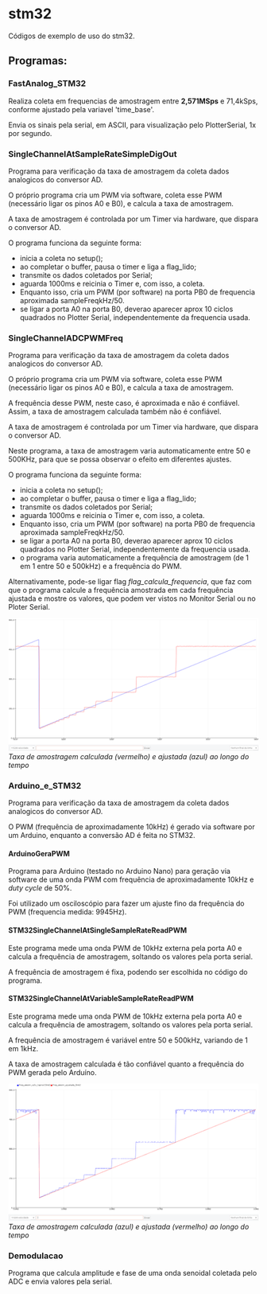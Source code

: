 # stm32
Códigos de exemplo de uso do stm32.

## Programas:

### FastAnalog_STM32

Realiza coleta em frequencias de amostragem entre **2,571MSps** e 71,4kSps, conforme ajustado pela variavel 'time_base'.

Envia os sinais pela serial, em ASCII, para visualização pelo PlotterSerial, 1x por segundo.


### SingleChannelAtSampleRateSimpleDigOut

Programa para verificação da taxa de amostragem da coleta dados analogicos do conversor AD.

O próprio programa cria um PWM via software, coleta esse PWM (necessário ligar os pinos A0 e B0), e calcula a taxa de amostragem.

A taxa de amostragem é controlada por um Timer via hardware, que dispara o conversor AD.

O programa funciona da seguinte forma:

* inicia a coleta no setup();
* ao completar o buffer, pausa o timer e liga a flag_lido;
* transmite os dados coletados por Serial;
* aguarda 1000ms e reicinia o Timer e, com isso, a coleta.
* Enquanto isso, cria um PWM (por software) na porta PB0 de frequencia aproximada sampleFreqkHz/50.
* se ligar a porta A0 na porta B0, deverao aparecer aprox 10 ciclos quadrados no Plotter Serial, independentemente da frequencia usada.

### SingleChannelADCPWMFreq

Programa para verificação da taxa de amostragem da coleta dados analogicos do conversor AD.

O próprio programa cria um PWM via software, coleta esse PWM (necessário ligar os pinos A0 e B0), e calcula a taxa de amostragem.

A frequência desse PWM, neste caso, é aproximada e não é confiável. Assim, a taxa de amostragem calculada também não é confiável.

A taxa de amostragem é controlada por um Timer via hardware, que dispara o conversor AD.

Neste programa, a taxa de amostragem varia automaticamente entre 50 e 500KHz, para que se possa observar o efeito em diferentes ajustes.

O programa funciona da seguinte forma:

* inicia a coleta no setup();
* ao completar o buffer, pausa o timer e liga a flag_lido;
* transmite os dados coletados por Serial;
* aguarda 1000ms e reicinia o Timer e, com isso, a coleta.
* Enquanto isso, cria um PWM (por software) na porta PB0 de frequencia aproximada sampleFreqkHz/50.
* se ligar a porta A0 na porta B0, deverao aparecer aprox 10 ciclos quadrados no Plotter Serial, independentemente da frequencia usada.
* o programa varia automaticamente a frequência de amostragem (de 1 em 1 entre 50 e 500kHz) e a frequência do PWM.

Alternativamente, pode-se ligar flag _flag\_calcula\_frequencia_, que faz com que o programa calcule a frequência amostrada em cada frequência ajustada e mostre os valores, que podem ver vistos no Monitor Serial ou no Ploter Serial.

![SingleChannelADCPWMFreq_PlotterSerialOut](SingleChannelADCPWMFreq/SingleChannelADCPWMFreq_PlotterSerialOut.png)
_Taxa de amostragem calculada (vermelho) e ajustada (azul) ao longo do tempo_


### Arduino_e_STM32

Programa para verificação da taxa de amostragem da coleta dados analogicos do conversor AD.

O PWM (frequência de aproximadamente 10kHz) é gerado via software por um Arduino, enquanto a conversão AD é feita no STM32.

#### ArduinoGeraPWM

Programa para Arduino (testado no Arduino Nano) para geração via software de uma onda PWM com frequência de aproximadamente 10kHz e _duty cycle_ de 50%.

Foi utilizado um osciloscópio para fazer um ajuste fino da frequência do PWM (frequencia medida: 9945Hz).

#### STM32SingleChannelAtSingleSampleRateReadPWM

Este programa mede uma onda PWM de 10kHz externa pela porta A0 e calcula a frequência de amostragem, soltando os valores pela porta serial.

A frequência de amostragem é fixa, podendo ser escolhida no código do programa.

#### STM32SingleChannelAtVariableSampleRateReadPWM

Este programa mede uma onda PWM de 10kHz externa pela porta A0 e calcula a frequência de amostragem, soltando os valores pela porta serial.

A frequência de amostragem é variável entre 50 e 500kHz, variando de 1 em 1kHz.

A taxa de amostragem calculada é tão confiável quanto a frequência do PWM gerada pelo Arduíno.


![STM32SingleChannelAtVariableSampleRateReadPWM_PlotterSerialOut](Arduino_e_STM32/STM32SingleChannelAtVariableSampleRateReadPWM/STM32SingleChannelAtVariableSampleRateReadPWM_PlotterSerialOut.png)
_Taxa de amostragem calculada (azul) e ajustada (vermelho) ao longo do tempo_


### Demodulacao

Programa que calcula amplitude e fase de uma onda senoidal coletada pelo ADC e envia valores pela serial.


